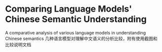 
# Comparing Language Models' Chinese Semantic Understanding
A comparative analysis of various language models in understanding Chinese semantics
几种语言模型对理解中文语义的分析比较，附有使用截图和比较说明文档
